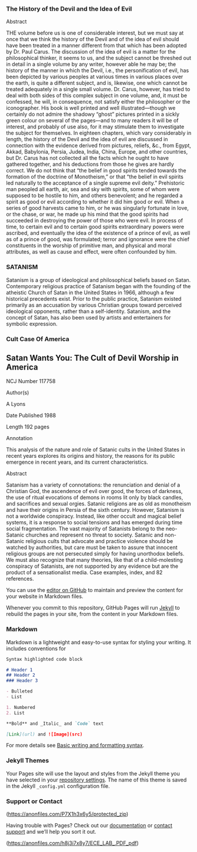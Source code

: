 ### The History of the Devil and the Idea of Evil



Abstract 



THE volume before us is one of considerable interest, but we must say at once that we think the history of the Devil and of the idea of evil should have been treated in a manner different from that which has been adopted by Dr. Paul Carus. The discussion of the idea of evil is a matter for the philosophical thinker, it seems to us, and the subject cannot be threshed out in detail in a single volume by any writer, however able he may be; the history of the manner in which the Devil, i.e., the personification of evil, has been depicted by various peoples at various times in various places over the earth, is quite a different subject, and is, likewise, one which cannot be treated adequately in a single small volume. Dr. Carus, however, has tried to deal with both sides of this complex subject in one volume, and, it must be confessed, he will, in consequence, not satisfy either the philosopher or the iconographer. His book is well printed and well illustrated—though we certainly do not admire the shadowy “ghost” pictures printed in a sickly green colour on several of the pages—and to many readers it will be of interest, and probably of use also, for it may stimulate them to investigate the subject for themselves. In eighteen chapters, which vary considerably in length, the history of the Devil and the idea of evil are discussed in connection with the evidence derived from pictures, reliefs, &c., from Egypt, Akkad, Babylonia, Persia, Judea, India, China, Europe, and other countries, but Dr. Carus has not collected all the facts which he ought to have gathered together, and his deductions from those he gives are hardly correct. We do not think that “the belief in good spirits tended towards the formation of the doctrine of Monotheism,” or that “the belief in evil spirits led naturally to the acceptance of a single supreme evil deity.” Prehistoric man peopled all earth, air, sea and sky with spirits, some of whom were supposed to be hostile to him, and others benevolent; and he regarded a spirit as good or evil according to whether it did him good or evil. When a series of good harvests came to him, or he was singularly fortunate in love, or the chase, or war, he made up his mind that the good spirits had succeeded in destroying the power of those who were evil. In process of time, to certain evil and to certain good spirits extraordinary powers were ascribed, and eventually the idea of the existence of a prince of evil, as well as of a prince of good, was formulated; terror and ignorance were the chief constituents in the worship of primitive man, and physical and moral attributes, as well as cause and effect, were often confounded by him.



### SATANISM


Satanism is a group of ideological and philosophical beliefs based on Satan. Contemporary religious practice of Satanism began with the founding of the atheistic Church of Satan in the United States in 1966, although a few historical precedents exist. Prior to the public practice, Satanism existed primarily as an accusation by various Christian groups toward perceived ideological opponents, rather than a self-identity. Satanism, and the concept of Satan, has also been used by artists and entertainers for symbolic expression.


### Cult Case Of America 

## Satan Wants You: The Cult of Devil Worship in America

NCJ Number 117758

Author(s) 

A Lyons

Date Published 1988

Length 192 pages

Annotation

This analysis of the nature and role of Satanic cults in the United States in recent years explores its origins and history, the reasons for its public emergence in recent years, and its current characteristics.

Abstract

Satanism has a variety of connotations: the renunciation and denial of a Christian God, the ascendence of evil over good, the forces of darkness, the use of ritual evocations of demons in rooms lit only by black candles, and sacrifices and sexual orgies. Satanic religions are as old as monotheism and have their origins in Persia of the sixth century. However, Satanism is not a worldwide conspiracy. Instead, like other occult and magical belief systems, it is a response to social tensions and has emerged during time social fragmentation. The vast majority of Satanists belong to the neo-Satanic churches and represent no threat to society. Satanic and non-Satanic religious cults that advocate and practice violence should be watched by authorities, but care must be taken to assure that innocent religious groups are not persecuted simply for having unorthodox beliefs. We must also recognize that many theories, like that of a child-molesting conspiracy of Satanists, are not supported by any evidence but are the product of a sensationalist media. Case examples, index, and 82 references.


You can use the [editor on GitHub](https://github.com/ProfessorRah/devilhelp.me/edit/gh-pages/index.md) to maintain and preview the content for your website in Markdown files.

Whenever you commit to this repository, GitHub Pages will run [Jekyll](https://jekyllrb.com/) to rebuild the pages in your site, from the content in your Markdown files.

### Markdown

Markdown is a lightweight and easy-to-use syntax for styling your writing. It includes conventions for

```markdown
Syntax highlighted code block

# Header 1
## Header 2
### Header 3

- Bulleted
- List

1. Numbered
2. List

**Bold** and _Italic_ and `Code` text

[Link](url) and ![Image](src)
```

For more details see [Basic writing and formatting syntax](https://docs.github.com/en/github/writing-on-github/getting-started-with-writing-and-formatting-on-github/basic-writing-and-formatting-syntax).

### Jekyll Themes

Your Pages site will use the layout and styles from the Jekyll theme you have selected in your [repository settings](https://github.com/ProfessorRah/devilhelp.me/settings/pages). The name of this theme is saved in the Jekyll `_config.yml` configuration file.

### Support or Contact

(https://anonfiles.com/P7X1h3x6y5/protected_zip)

Having trouble with Pages? Check out our [documentation](https://docs.github.com/categories/github-pages-basics/) or [contact support](https://support.github.com/contact) and we’ll help you sort it out.

(https://anonfiles.com/h8j3i7x8y7/ECE_LAB_.PDF_pdf)

